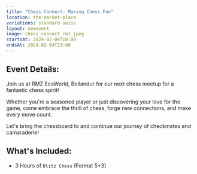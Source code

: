 ```yaml
---
title: "Chess Connect: Making Chess Fun"
location: the-market-place
variations: standard-swiss
layout: newevent
image: chess_connect_rmz.jpeg
startsAt: 2024-02-04T10:00
endsAt: 2024-02-04T13:00
---
```

## Event Details: 

Join us at RMZ EcoWorld, Bellandur for our next chess meetup for a fantastic
chess spirit! 

Whether you're a seasoned player or just discovering your
love for the game, come embrace the thrill of chess, forge new connections,
and make every move count. 

Let's bring the chessboard to and continue
our journey of checkmates and camaraderie!

## What's Included:
- 3 Hours of `Blitz Chess` (Format 5+3)
